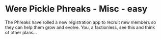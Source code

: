 # Were Pickle Phreaks - Misc - easy

The Phreaks have rolled a new registration app to recruit new members so they can help them grow and evolve. You, a factionless, see this and think of other plans...

